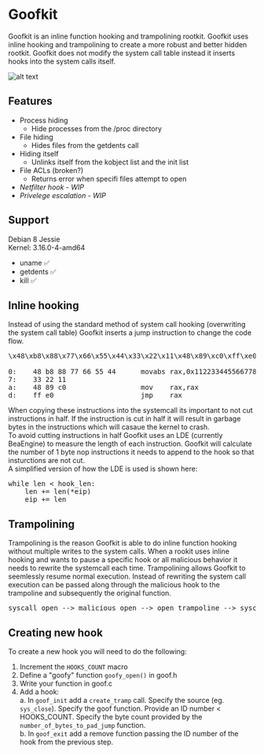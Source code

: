 # Goofkit
Goofkit is an inline function hooking and trampolining rootkit. Goofkit uses inline hooking and trampolining to create a more robust and better hidden rootkit. Goofkit does not modify the system call table instead it inserts hooks into the system calls itself.

![alt text](https://raw.githubusercontent.com/RITRedteam/goofkit/master/docs/Poster.png)

## Features
* Process hiding
  - Hide processes from the /proc directory
* File hiding
  - Hides files from the getdents call
* Hiding itself
  - Unlinks itself from the kobject list and the init list
* File ACLs (broken?)
  - Returns error when specifi files attempt to open
* _Netfilter hook - WIP_
* _Privelege escalation - WIP_

## Support
Debian 8 Jessie <br>
Kernel: 3.16.0-4-amd64
* uname ✅
* getdents ✅
* kill ✅





## Inline hooking
Instead of using the standard method of system call hooking (overwriting the system call table) Goofkit inserts a jump instruction to change the code flow.
<pre>
\x48\xb8\x88\x77\x66\x55\x44\x33\x22\x11\x48\x89\xc0\xff\xe0

0:    48 b8 88 77 66 55 44      movabs rax,0x1122334455667788   ; load address into RAX
7:    33 22 11
a:    48 89 c0                  mov    rax,rax                  ; required but not sure why
d:    ff e0                     jmp    rax                      ; jump to address
</pre>
When copying these instructions into the systemcall its important to not cut instructions in half. If the instruction is cut in half it will result in garbage bytes in the instructions which will casaue the kernel to crash.<br>
To avoid cutting instructions in half Goofkit uses an LDE (currently BeaEngine) to measure the length of each instruction. Goofkit will calculate the number of 1 byte nop instructions it needs to append to the hook so that insturctions are not cut. <br>
A simplified version of how the LDE is used is shown here:
<pre>
while len < hook_len:
    len += len(*eip)
    eip += len
</pre>

## Trampolining
Trampolining is the reason Goofkit is able to do inline function hooking without multiple writes to the system calls. When a rookit uses inline hooking and wants to pause a specific hook or all malicious behavior it needs to rewrite the systemcall each time. Trampolining allows Goofkit to seemlessly resume normal execution. Instead of rewriting the system call execution can be passed along through the malicious hook to the trampoline and subsequently the original function.

<pre>
syscall_open --> malicious_open --> open_trampoline --> syscall_open+offset_of_hook
</pre>

## Creating new hook
To create a new hook you will need to do the following:
1. Increment the `HOOKS_COUNT` macro
2. Define a "goofy" function `goofy_open()` in goof.h
3. Write your function in goof.c
4. Add a hook: <br>
  a. In  `goof_init` add a `create_tramp` call. Specify the source (eg. `sys_close`). Specify the goof function. Provide an ID number < HOOKS_COUNT. Specify the byte count provided by the `number_of_bytes_to_pad_jump` function.<br>
  b. In `goof_exit` add a remove function passing the ID number of the hook from the previous step.<br>
